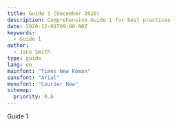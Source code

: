 ```yaml
---
title: Guide 1 (December 2020)
description: Comprehensive Guide 1 for best practices
date: 2020-12-01T09:00:00Z
keywords:
  - Guide 1
author:
  - Jane Smith
type: guide
lang: en
mainfont: "Times New Roman"
sansfont: "Arial"
monofont: "Courier New"
sitemap:
  priority: 0.6
---
```


Guide 1